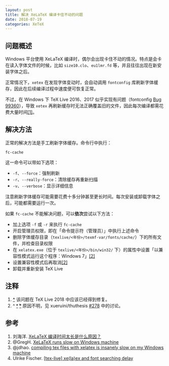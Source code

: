 ```yaml
---
layout: post
title: 解决 XeLaTeX 编译卡住不动的问题
date: 2018-07-19
categories: XeTeX
---
```


## 问题概述

Windows 平台使用 XeLaTeX 编译时，偶尔会出现卡住不动的情况。特点是会卡在读入字体文件的时候，比如 `size10.clo`、`eu1lmr.fd` 等，并且往往出现在新安装字体之后。

正常情况下，`xetex` 在发现字体变动时，会自动调用 `fontconfig` 库刷新字体缓存，因此在后续编译过程中速度便可恢复正常。

不过，在 Windows 下 TeX Live 2016、2017 似乎实现有问题（fontconfig [Bug 99360](https://bugs.freedesktop.org/show_bug.cgi?id=99360)），导致 `xetex` 再刷新缓存时无法正确覆盖旧的文件，因此每次编译都需花费大量时间<span id="fnref_tl2018" class="footnote">[[1]](#fn_tl2018)</span>。

## 解决方法

正常的解决方法是手工刷新字体缓存。命令行中执行：

```batch
fc-cache
```

这一命令可以带如下选项：

- `-f`、`--force`：强制刷新
- `-r`、`--really-force`：清除缓存再重新扫描
- `-v`、`--verbose`：显示详细信息

注意刷新字体缓存可能需要花费十多分钟甚至更长时间。每次安装或卸载字体之后，可能都需要运行一次。

如果 `fc-cache` 不能解决问题，可以**依次**尝试以下方法：

- 加上选项 `-f` 或 `-r` 来执行 `fc-cache`
- 开启管理员权限，即在「命令提示符（管理员）」中执行上述命令
- 删除字体缓存目录（`texlive/<年份>/texmf-var/fonts/cache/`）下的所有文件，并检查目录权限
- 在 `xelatex.exe`（位于 `texlive/<年份>/bin/win32/` 下）的属性中设置「以兼容性模式运行这个程序：Windows 7」<span id="fnref_thuthesis_a" class="footnote">[[2]](#fn_thuthesis)</span>
- 设置兼容性模式后再取消<span id="fnref_thuthesis_b" class="footnote">[[2]](#fn_thuthesis)</span>
- 卸载并重新安装 TeX Live

## 注释

1. <a id="fn_tl2018" href="#fnref_tl2018">**^**</a> 该问题在 TeX Live 2018 中应该已经得到修复。
1. <span id="fn_thuthesis">^ <a href="#fnref_thuthesis_a">**ᵃ**</a> <a href="#fnref_thuthesis_b">**ᵇ**</a></span> 原因不明，见 xueruini/thuthesis [#278](https://github.com/xueruini/thuthesis/issues/278) 中的讨论。

## 参考

1. 刘海洋. [XeLaTeX 编译时间太长是什么原因？](https://www.zhihu.com/question/53981204/answer/189872891)
1. @GregH. [XeLaTeX runs slow on Windows machine](https://tex.stackexchange.com/q/325278)
1. @jdhao. [compiling tex files with xelatex is insanely slow on my Windows machine](https://tex.stackexchange.com/q/357098)
1. Ulrike Fischer. [[tex-live] xe(la)ex and font searching delay](https://tug.org/pipermail/tex-live/2017-March/039768.html)
